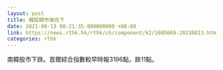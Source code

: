 ```yaml
---
layout: post
title: 韓股開市後向下
date: 2021-08-13 08:21:35.000000000 +08:00
link: https://news.rthk.hk/rthk/ch/component/k2/1605669-20210813.htm
categories: rthk
---
```


南韓股市下跌。首爾綜合指數較早時報3196點，跌11點。
